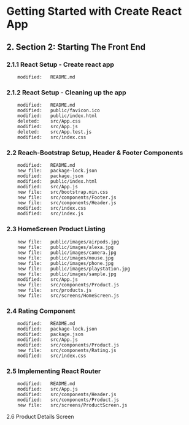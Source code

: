 # Getting Started with Create React App

## 2. Section 2: Starting The Front End

### 2.1.1 React Setup - Create react app

        modified:   README.md

### 2.1.2 React Setup - Cleaning up the app

        modified:   README.md
        modified:   public/favicon.ico
        modified:   public/index.html
        deleted:    src/App.css
        modified:   src/App.js
        deleted:    src/App.test.js
        modified:   src/index.css

### 2.2 Reach-Bootstrap Setup, Header & Footer Components

        modified:   README.md
        new file:   package-lock.json
        modified:   package.json
        modified:   public/index.html
        modified:   src/App.js
        new file:   src/bootstrap.min.css
        new file:   src/components/Footer.js
        new file:   src/components/Header.js
        modified:   src/index.css
        modified:   src/index.js

### 2.3 HomeScreen Product Listing

        new file:   public/images/airpods.jpg
        new file:   public/images/alexa.jpg
        new file:   public/images/camera.jpg
        new file:   public/images/mouse.jpg
        new file:   public/images/phone.jpg
        new file:   public/images/playstation.jpg
        new file:   public/images/sample.jpg
        modified:   src/App.js
        new file:   src/components/Product.js
        new file:   src/products.js
        new file:   src/screens/HomeScreen.js

### 2.4 Rating Component

        modified:   README.md
        modified:   package-lock.json
        modified:   package.json
        modified:   src/App.js
        modified:   src/components/Product.js
        new file:   src/components/Rating.js
        modified:   src/index.css

### 2.5 Implementing React Router

        modified:   README.md
        modified:   src/App.js
        modified:   src/components/Header.js
        modified:   src/components/Product.js
        new file:   src/screens/ProductScreen.js

2.6 Product Details Screen
